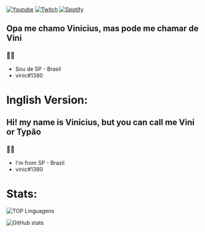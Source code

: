 <a href= https://www.youtube.com/channel/UCsY9wnUKRznPZy1L7jpZfnQ>![Youtube](https://img.shields.io/badge/YouTube-FF0000?style=for-the-badge&logo=youtube&logoColor=white)</a>
<a href= https://www.twitch.tv/vinicdarn>![Twitch](https://img.shields.io/badge/Twitch-9146FF?style=for-the-badge&logo=twitch&logoColor=white)</a>
<a href=https://open.spotify.com/user/czghl07of3mllegu3mgw96a90?>![Spotify](https://img.shields.io/badge/Spotify-1ED760?&style=for-the-badge&logo=spotify&logoColor=white)</a>

## Opa me chamo Vinicius, mas pode me chamar de Vini 
### 🤠🤙

- Sou de SP - Brasil
- vinic#1380




# Inglish Version:
## Hi! my name is Vinicius, but you can call me Vini or Typão
### 🤠🤙

- I'm from SP - Brazil
- vinic#1380
⠀
# Stats:



![TOP Linguagens](https://github-readme-stats.vercel.app/api/top-langs/?username=typevs&layout=compact&theme=dracula)

![GitHub stats](https://github-readme-stats.vercel.app/api?username=typevs&show_icons=true&theme=dracula) 
  
  

